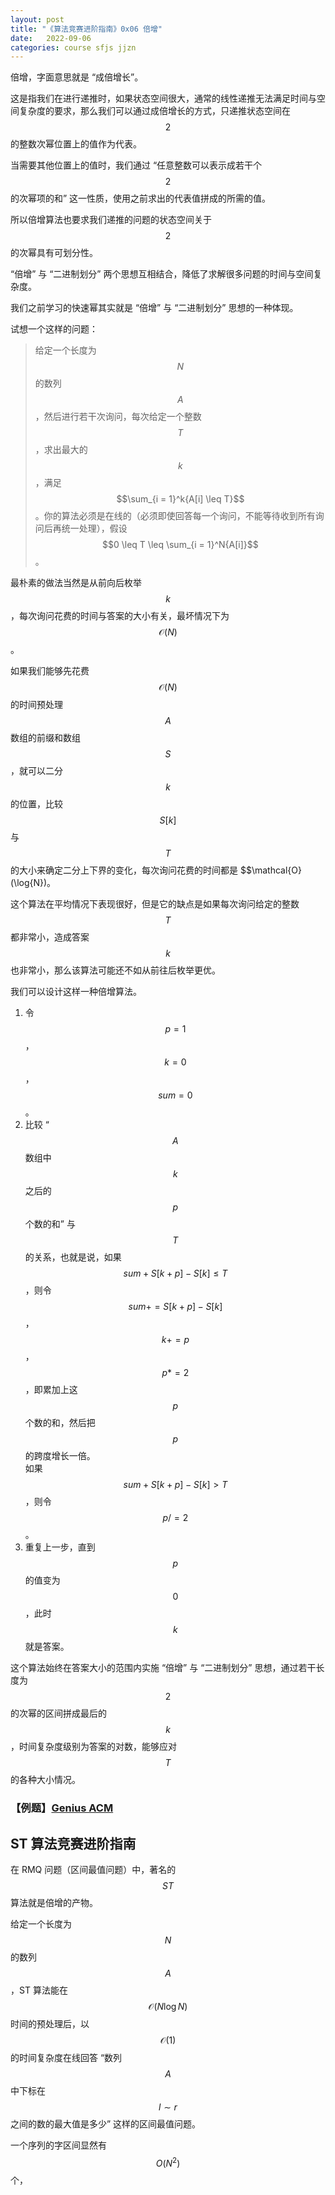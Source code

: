 ```yaml
---
layout: post
title: "《算法竞赛进阶指南》0x06 倍增"
date:   2022-09-06
categories: course sfjs jjzn
---
```


倍增，字面意思就是 “成倍增长”。

这是指我们在进行递推时，如果状态空间很大，通常的线性递推无法满足时间与空间复杂度的要求，那么我们可以通过成倍增长的方式，只递推状态空间在 $$2$$ 的整数次幂位置上的值作为代表。

当需要其他位置上的值时，我们通过 “任意整数可以表示成若干个 $$2$$ 的次幂项的和” 这一性质，使用之前求出的代表值拼成的所需的值。

所以倍增算法也要求我们递推的问题的状态空间关于 $$2$$ 的次幂具有可划分性。

“倍增” 与 “二进制划分” 两个思想互相结合，降低了求解很多问题的时间与空间复杂度。

我们之前学习的快速幂其实就是 “倍增” 与 “二进制划分” 思想的一种体现。

试想一个这样的问题：

> 给定一个长度为 $$N$$ 的数列 $$A$$，然后进行若干次询问，每次给定一个整数 $$T$$，求出最大的 $$k$$，满足 $$\sum_{i = 1}^k{A[i] \leq T}$$。你的算法必须是在线的（必须即使回答每一个询问，不能等待收到所有询问后再统一处理），假设 $$0 \leq T \leq \sum_{i = 1}^N{A[i]}$$。

最朴素的做法当然是从前向后枚举 $$k$$，每次询问花费的时间与答案的大小有关，最坏情况下为 $$\mathcal{O}(N)$$。

如果我们能够先花费 $$\mathcal{O}(N)$$ 的时间预处理 $$A$$ 数组的前缀和数组 $$S$$，就可以二分 $$k$$ 的位置，比较 $$S[k]$$ 与 $$T$$ 的大小来确定二分上下界的变化，每次询问花费的时间都是 $$\mathcal{O}(\log{N})。

这个算法在平均情况下表现很好，但是它的缺点是如果每次询问给定的整数 $$T$$ 都非常小，造成答案 $$k$$ 也非常小，那么该算法可能还不如从前往后枚举更优。

我们可以设计这样一种倍增算法。

1. 令 $$p = 1$$，$$k = 0$$，$$sum = 0$$。
2. 比较 “$$A$$ 数组中 $$k$$ 之后的 $$p$$ 个数的和” 与 $$T$$ 的关系，也就是说，如果 $$sum + S[k + p] - S[k] \leq T$$，则令 $$sum += S[k + p] - S[k]$$，$$k += p$$，$$p *= 2$$，即累加上这 $$p$$ 个数的和，然后把 $$p$$ 的跨度增长一倍。  
   如果 $$sum + S[k + p] - S[k] > T$$，则令 $$p /= 2$$。
3. 重复上一步，直到 $$p$$ 的值变为 $$0$$，此时 $$k$$ 就是答案。

这个算法始终在答案大小的范围内实施 “倍增” 与 “二进制划分” 思想，通过若干长度为 $$2$$ 的次幂的区间拼成最后的 $$k$$，时间复杂度级别为答案的对数，能够应对 $$T$$ 的各种大小情况。

### 【例题】<a href="https://lycccrius.github.io/solution/acwing/109" target="_blank">Genius ACM</a>

## ST 算法竞赛进阶指南
在 RMQ 问题（区间最值问题）中，著名的 $$ST$$ 算法就是倍增的产物。

给定一个长度为 $$N$$ 的数列 $$A$$，ST 算法能在 $$\mathcal{O}(N \log{N})$$ 时间的预处理后，以 $$\mathcal{O}(1)$$ 的时间复杂度在线回答 “数列 $$A$$ 中下标在 $$l \sim r$$ 之间的数的最大值是多少” 这样的区间最值问题。

一个序列的字区间显然有 $$O(N^2)$$ 个，